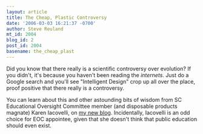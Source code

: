 ```yaml
---
layout: article
title: The Cheap, Plastic Controversy
date: '2006-03-03 16:21:37 -0700'
author: Steve Reuland
mt_id: 2004
blog_id: 2
post_id: 2004
basename: the_cheap_plast
---
```

Did you know that there really is a scientific controversy over evolution?  If you didn't, it's because you haven't been reading the _internets_.  Just do a Google search and you'll see "Intelligent Design" crop up all over the place, proof positive that there really is a controversy. 

You can learn about this and other astounding bits of wisdom from SC Educational Oversight Committee member (and disposable products magnate) Karen Iacovelli, on [my new blog](http://stevereuland.blogspot.com/2006/03/eoc-member-who-hates-public-education.html).  Incidentally, Iacovelli is an odd choice for EOC appointee, given that she doesn't think that public education should even exist.
